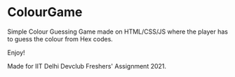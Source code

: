 # ColourGame

Simple Colour Guessing Game made on HTML/CSS/JS where the player has to guess the colour from Hex codes. 

Enjoy!

Made for IIT Delhi Devclub Freshers' Assignment 2021.
